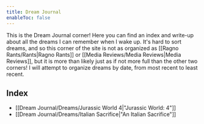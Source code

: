 ```yaml
---
title: Dream Journal
enableToc: false
---
```

This is the Dream Journal corner! Here you can find an index and write-up about all the dreams I can remember when I wake up. It's hard to sort dreams, and so this corner of the site is not as organized as [[Ragno Rants/Rants|Ragno Rants]] or [[Media Reviews/Media Reviews|Media Reviews]], but it is more than likely just as if not more full than the other two corners! I will attempt to organize dreams by date, from most recent to least recent.

## Index
- [[Dream Journal/Dreams/Jurassic World 4|"Jurassic World: 4"]]
- [[Dream Journal/Dreams/Italian Sacrifice|"An Italian Sacrifice"]]
